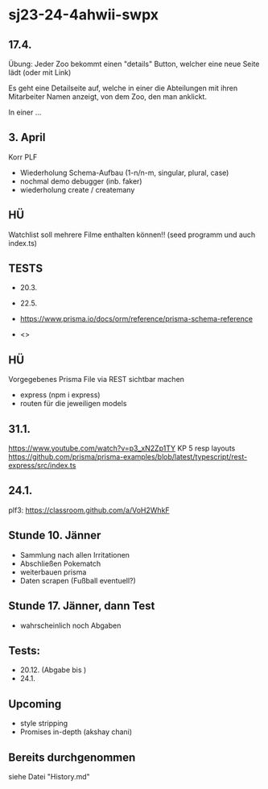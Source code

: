 # sj23-24-4ahwii-swpx

## 17.4.

Übung: Jeder Zoo bekommt einen "details" Button, welcher eine neue Seite lädt (oder mit Link)

Es geht eine Detailseite auf, welche in einer <table> die Abteilungen mit ihren Mitarbeiter Namen anzeigt, von dem Zoo, den man anklickt.

In einer ...
## 3. April

Korr PLF

-   Wiederholung Schema-Aufbau (1-n/n-m, singular, plural, case)
-   nochmal demo debugger (inb. faker)
-   wiederholung create / createmany

## HÜ

Watchlist soll mehrere Filme enthalten können!! (seed programm und auch
index.ts)

## TESTS

-   20.3.
-   22.5.

-   <https://www.prisma.io/docs/orm/reference/prisma-schema-reference>
-   <>

## HÜ

Vorgegebenes Prisma File via REST sichtbar machen

-   express (npm i express)
-   routen für die jeweiligen models

## 31.1.

<https://www.youtube.com/watch?v=p3_xN2Zp1TY> KP 5 resp layouts
<https://github.com/prisma/prisma-examples/blob/latest/typescript/rest-express/src/index.ts>

## 24.1.

plf3: <https://classroom.github.com/a/VoH2WhkF>

## Stunde 10. Jänner

-   Sammlung nach allen Irritationen
-   Abschließen Pokematch
-   weiterbauen prisma
-   Daten scrapen (Fußball eventuell?)

## Stunde 17. Jänner, dann Test

-   wahrscheinlich noch Abgaben

## Tests:

-   20.12. (Abgabe bis )
-   24.1.

## Upcoming

-   style stripping
-   Promises in-depth (akshay chani)

## Bereits durchgenommen

siehe Datei "History.md"
